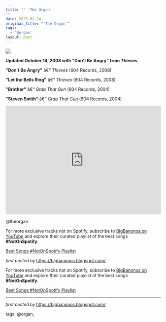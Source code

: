 ```yaml
---
title: "' 'The Organ'
'"
date: 2025-02-24
original_title: "'The Organ'"
tags:
  - '@organ'
layout: post
---
```

<!-- The Organ -->
<img src="https://i.scdn.co/image/b45a6bc675543e72bcd34aa486ba14dd348060a1" /> <p><strong>Updated October 14, 2008 with "Don't Be Angry" from <em>Thieves</em></strong></p> <p><strong>"Don't Be Angry"</strong> â€“ <em>Thieves</em> (604 Records, 2008)</p>
<p><strong>"Let the Bells Ring"</strong> â€“ <em>Thieves</em> (604 Records, 2008)</p>
<p><strong>"Brother"</strong> â€“ <em>Grab That Gun</em> (604 Records, 2004)</p>
<p><strong>"Steven Smith"</strong> â€“ <em>Grab That Gun</em> (604 Records, 2004)</p> <iframe src="https://open.spotify.com/embed/playlist/4au073BGUoZ6Q4KeCHymqs?utm_source=generator" width="100%" height="352" frameBorder="0" allowfullscreen="" allow="autoplay; clipboard-write; encrypted-media; fullscreen; picture-in-picture" loading="lazy"></iframe> <p>@theorgan</p> <!-- Footer -->
<p>For more exclusive tracks not on Spotify, subscribe to <a href="https://www.youtube.com/@BigBanonos" target="_blank">BigBanonos on YouTube</a> and explore their curated playlist of the best songs <strong>#NotOnSpotify</strong>.</p> <p><a href="https://www.youtube.com/playlist?list=PLtuNtuTatqI0kFahUCbtbfenC_ET5O_tr" target="_blank">Best Songs #NotOnSpotify Playlist</a></p> <p><em>first posted by</em> <a href="https://bigbanonos.blogspot.com/" rel="noopener" target="_new">https://bigbanonos.blogspot.com/</a></p>

<!--Subscribe and Playlist Links-->
<div>
    <p>For more exclusive tracks not on Spotify, subscribe to <a href="https://www.youtube.com/@BigBanonos" target="_blank">BigBanonos on YouTube</a> and explore their curated playlist of the best songs <strong>#NotOnSpotify</strong>.</p>
    <p><a href="https://www.youtube.com/playlist?list=PLtuNtuTatqI0kFahUCbtbfenC_ET5O_tr" target="_blank">Best Songs #NotOnSpotify Playlist<br /></a></p></div>

<hr />

<p><em>first posted by</em> <a href="https://bigbanonos.blogspot.com/" rel="noopener" target="_new">https://bigbanonos.blogspot.com/</a></p>

<p>tags: @organ,</p>
